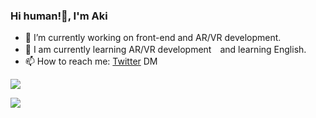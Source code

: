 ### Hi human!👋, I'm Aki

- 🔭 I’m currently working on front-end and AR/VR development.
- 🌱 I am currently learning AR/VR development　and learning English.
- 📫 How to reach me: [Twitter](https://twitter.com/akiy_8) DM 

![](https://github-profile-summary-cards.vercel.app/api/cards/profile-details?username=akkie8&theme=dracula)

<!--
**akkie8/akkie8** is a ✨ _special_ ✨ repository because its `README.md` (this file) appears on your GitHub profile.

Here are some ideas to get you started:

- 🔭 I’m currently working on ...
- 🌱 I’m currently learning ...
- 👯 I’m looking to collaborate on ...
- 🤔 I’m looking for help with ...
- 💬 Ask me about ...
- 📫 How to reach me: ...
- 😄 Pronouns: ...
- ⚡ Fun fact: ...
-->

![](https://github-profile-summary-cards.vercel.app/api/cards/profile-details?username=akkie8&theme=solarized)
